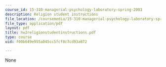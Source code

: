 ```yaml
---
course_id: 15-310-managerial-psychology-laboratory-spring-2003
description: Religion student instructions
file_location: /coursemedia/15-310-managerial-psychology-laboratory-spring-2003/f00b649e955a045cc5fcf8c7cd93a872_hw2religionstudentinstructions.pdf
file_type: application/pdf
layout: pdf
title: hw2religionstudentinstructions.pdf
type: course
uid: f00b649e955a045cc5fcf8c7cd93a872

---
```

None